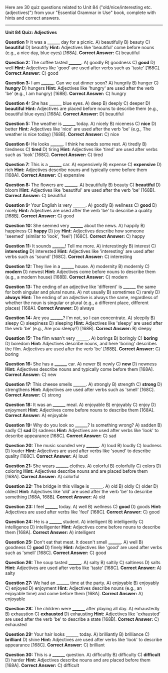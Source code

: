 Here are 30 quiz questions related to Unit 84 ("old/nice/interesting etc. (adjectives)") from your "Essential Grammar in Use" book, complete with hints and correct answers.

---

**Unit 84 Quiz: Adjectives**

**Question 1:** It was a **______** day for a picnic.
A) beautifully
B) beauty
C) **beautiful**
D) beautify
**Hint:** Adjectives like 'beautiful' come before nouns (e.g., a nice day, blue eyes) [168A].
****Correct Answer:**** C) beautiful

**Question 2:** The coffee tasted **______**.
A) goodly
B) goodness
C) **good**
D) well
**Hint:** Adjectives like 'good' are used after verbs such as 'taste' [168C].
****Correct Answer:**** C) good

**Question 3:** I am **______**. Can we eat dinner soon?
A) hungrily
B) hunger
C) **hungry**
D) hungers
**Hint:** Adjectives like 'hungry' are used after the verb 'be' (e.g., I am hungry) [168B].
****Correct Answer:**** C) hungry

**Question 4:** She has **______** blue eyes.
A) deep
B) deeply
C) deeper
D) **beautiful**
**Hint:** Adjectives are placed before nouns to describe them (e.g., beautiful blue eyes) [168A].
****Correct Answer:**** D) beautiful

**Question 5:** The weather is **______** today.
A) nicely
B) niceness
C) **nice**
D) better
**Hint:** Adjectives like 'nice' are used after the verb 'be' (e.g., The weather is nice today) [168B].
****Correct Answer:**** C) nice

**Question 6:** He looks **______**. I think he needs some rest.
A) tiredly
B) tiredness
C) **tired**
D) tiring
**Hint:** Adjectives like 'tired' are used after verbs such as 'look' [168C].
****Correct Answer:**** C) tired

**Question 7:** This is a **______** car.
A) expensively
B) expense
C) **expensive**
D) rich
**Hint:** Adjectives describe nouns and typically come before them [168A].
****Correct Answer:**** C) expensive

**Question 8:** The flowers are **______**.
A) beautifully
B) beauty
C) **beautiful**
D) bloom
**Hint:** Adjectives like 'beautiful' are used after the verb 'be' [168B].
****Correct Answer:**** C) beautiful

**Question 9:** Your English is very **______**.
A) goodly
B) wellness
C) **good**
D) nicely
**Hint:** Adjectives are used after the verb 'be' to describe a quality [168B].
****Correct Answer:**** C) good

**Question 10:** She seemed very **______** about the news.
A) happily
B) happiness
C) **happy**
D) joy
**Hint:** Adjectives describe how someone 'seemed' (similar to 'look', 'feel') [168C].
****Correct Answer:**** C) happy

**Question 11:** It sounds **______**! Tell me more.
A) interestingly
B) interest
C) **interesting**
D) interested
**Hint:** Adjectives like 'interesting' are used after verbs such as 'sound' [168C].
****Correct Answer:**** C) interesting

**Question 12:** They live in a **______** house.
A) modernity
B) modernly
C) **modern**
D) newest
**Hint:** Adjectives come before nouns to describe them (e.g., a modern house) [168B].
****Correct Answer:**** C) modern

**Question 13:** The ending of an adjective like 'different' is **______** the same for both singular and plural nouns.
A) not usually
B) sometimes
C) rarely
D) **always**
**Hint:** The ending of an adjective is always the same, regardless of whether the noun is singular or plural (e.g., a different place, different places) [168A].
****Correct Answer:**** D) always

**Question 14:** Are you **______**? I'm not, so I can concentrate.
A) sleepily
B) sleepy
C) sleepiness
D) sleeping
**Hint:** Adjectives like 'sleepy' are used after the verb 'be' (e.g., Are you sleepy?) [168B].
****Correct Answer:**** B) sleepy

**Question 15:** The film wasn't very **______**.
A) borings
B) boringly
C) **boring**
D) boredom
**Hint:** Adjectives describe nouns, and here 'boring' describes the film. Adjectives are used after the verb 'be' [168B].
****Correct Answer:**** C) boring

**Question 16:** She has a **______** car.
A) newer
B) newly
C) **new**
D) newness
**Hint:** Adjectives describe nouns and typically come before them [168A].
****Correct Answer:**** C) new

**Question 17:** This cheese smells **______**.
A) strongly
B) strength
C) **strong**
D) strengthens
**Hint:** Adjectives are used after verbs such as 'smell' [168C].
****Correct Answer:**** C) strong

**Question 18:** It was an **______** meal.
A) enjoyable
B) enjoyably
C) enjoy
D) enjoyment
**Hint:** Adjectives come before nouns to describe them [168A].
****Correct Answer:**** A) enjoyable

**Question 19:** Why do you look so **______**? Is something wrong?
A) sadden
B) sadly
C) **sad**
D) sadness
**Hint:** Adjectives are used after verbs like 'look' to describe appearance [168C].
****Correct Answer:**** C) sad

**Question 20:** The music sounded very **______**.
A) loud
B) loudly
C) loudness
D) louder
**Hint:** Adjectives are used after verbs like 'sound' to describe quality [168C].
****Correct Answer:**** A) loud

**Question 21:** She wears **______** clothes.
A) colorful
B) colorfully
C) colors
D) coloring
**Hint:** Adjectives describe nouns and are placed before them [168A].
****Correct Answer:**** A) colorful

**Question 22:** The bridge in this village is **______**.
A) old
B) oldly
C) older
D) oldest
**Hint:** Adjectives like 'old' are used after the verb 'be' to describe something [168A, 168B].
****Correct Answer:**** A) old

**Question 23:** I feel **______** today.
A) well
B) wellness
C) **good**
D) goods
**Hint:** Adjectives are used after verbs like 'feel' [168C].
****Correct Answer:**** C) good

**Question 24:** He is a **______** student.
A) intelligent
B) intelligently
C) intelligence
D) intelligenter
**Hint:** Adjectives come before nouns to describe them [168A].
****Correct Answer:**** A) intelligent

**Question 25:** Don't eat that meat. It doesn't smell **______**.
A) well
B) goodness
C) **good**
D) finely
**Hint:** Adjectives like 'good' are used after verbs such as 'smell' [168C].
****Correct Answer:**** C) good

**Question 26:** The soup tasted **______**.
A) salty
B) saltily
C) saltiness
D) salts
**Hint:** Adjectives are used after verbs like 'taste' [168C].
****Correct Answer:**** A) salty

**Question 27:** We had an **______** time at the party.
A) enjoyable
B) enjoyably
C) enjoyed
D) enjoyment
**Hint:** Adjectives describe nouns (e.g., an enjoyable time) and come before them [168A].
****Correct Answer:**** A) enjoyable

**Question 28:** The children were **______** after playing all day.
A) exhaustedly
B) exhaustion
C) **exhausted**
D) exhausting
**Hint:** Adjectives like 'exhausted' are used after the verb 'be' to describe a state [168B].
****Correct Answer:**** C) exhausted

**Question 29:** Your hair looks **______** today.
A) brilliantly
B) brilliance
C) **brilliant**
D) shine
**Hint:** Adjectives are used after verbs like 'look' to describe appearance [168C].
****Correct Answer:**** C) brilliant

**Question 30:** This is a **______** question.
A) difficultly
B) difficulty
C) **difficult**
D) harder
**Hint:** Adjectives describe nouns and are placed before them [168A].
****Correct Answer:**** C) difficult